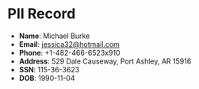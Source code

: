 # PII Record
- **Name**: Michael Burke
- **Email**: jessica32@hotmail.com
- **Phone**: +1-482-466-6523x910
- **Address**: 529 Dale Causeway, Port Ashley, AR 15916
- **SSN**: 115-36-3623
- **DOB**: 1990-11-04
